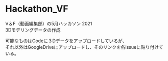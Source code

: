# Hackathon_VF
V＆F（動画編集部）の5月ハッカソン 2021<br>
3Dモデリングデータの作成

可能なものはCodeに３Dデータをアップロードしているが、<br>
それ以外はGoogleDriveにアップロードし、そのリンクを各issueに貼り付けている。

